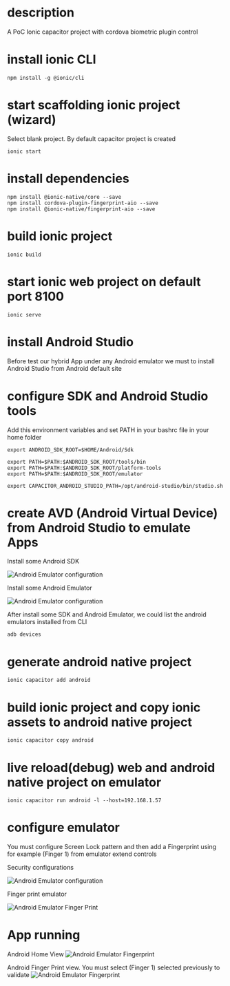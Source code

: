 # description
A PoC Ionic capacitor project with cordova biometric plugin control

# install ionic CLI
```shell
npm install -g @ionic/cli
```

# start scaffolding ionic project (wizard)
Select blank project. By default capacitor project is created

```shell
ionic start
```

# install dependencies
```shell
npm install @ionic-native/core --save
npm install cordova-plugin-fingerprint-aio --save
npm install @ionic-native/fingerprint-aio --save
```

# build ionic project
```shell
ionic build
```

# start ionic web project on default port 8100
```shell
ionic serve
```

# install Android Studio
Before test our hybrid App under any Android emulator we must to install Android Studio from Android default site

# configure SDK and Android Studio tools
Add this environment variables and set PATH in your bashrc file in your home folder
```shell
export ANDROID_SDK_ROOT=$HOME/Android/Sdk

export PATH=$PATH:$ANDROID_SDK_ROOT/tools/bin
export PATH=$PATH:$ANDROID_SDK_ROOT/platform-tools
export PATH=$PATH:$ANDROID_SDK_ROOT/emulator

export CAPACITOR_ANDROID_STUDIO_PATH=/opt/android-studio/bin/studio.sh
```

# create AVD (Android Virtual Device) from Android Studio to emulate Apps
Install some Android SDK

![Android Emulator configuration](/images/Android_SDK.png)

Install some Android Emulator

![Android Emulator configuration](/images/Android_Emulators.png)

After install some SDK and Android Emulator, we could list the android emulators installed from CLI

```shell
adb devices
```

# generate android native project
```shell
ionic capacitor add android
```

# build ionic project and copy ionic assets to android native project
```shell
ionic capacitor copy android
```

# live reload(debug) web and android native project on emulator 
```shell
ionic capacitor run android -l --host=192.168.1.57
```

# configure emulator
You must configure Screen Lock pattern and then add a Fingerprint using for example (Finger 1) from emulator extend controls

Security configurations

![Android Emulator configuration](/images/phone_config.png)


Finger print emulator

![Android Emulator Finger Print](/images/Finger_Print.png)

# App running

Android Home View 
![Android Emulator Fingerprint](/images/Android_Home.png)

Android Finger Print view. You must select (Finger 1) selected previously to validate
![Android Emulator Fingerprint](/images/Android_Validation.png)